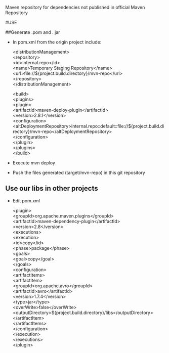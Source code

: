 Maven repository for dependencies not published in official Maven Repository

#USE

##Generate .pom and . jar

  - In pom.xml from the origin project include:

    \<distributionManagement\>  
      \<repository\>  
        \<id\>internal.repo\</id\>  
        \<name\>Temporary Staging Repository\</name\>  
        \<url\>file://${project.build.directory}/mvn-repo\</url\>  
      \</repository\>  
    \</distributionManagement\>  
    
    
    \<build\>  
     \<plugins\>  
      \<plugin\>  
        \<artifactId\>maven-deploy-plugin\</artifactId\>  
        \<version\>2.8.1\</version\>  
        \<configuration\>  
          \<altDeploymentRepository\>internal.repo::default::file://${project.build.directory}/mvn-repo\</altDeploymentRepository\>  
        \</configuration\>  
      \</plugin\>  
     \</plugins\>  
   \</build\>  

  - Execute mvn deploy  
  
  - Push the files generated (target/mvn-repo) in this git repository  
  
## Use our libs in other projects

  - Edit pom.xml  
  
     \<plugin\>  
        \<groupId\>org.apache.maven.plugins\</groupId\>  
        \<artifactId\>maven-dependency-plugin\</artifactId\>  
        \<version\>2.8\</version\>  
         \<executions\>  
            \<execution\>  
              \<id\>copy\</id\>  
              \<phase\>package\</phase\>  
              \<goals\>  
                \<goal\>copy\</goal\>  
              \</goals\>  
              \<configuration\>  
                \<artifactItems\>  
                  \<artifactItem\>  
                    \<groupId\>org.apache.avro\</groupId\>  
                    \<artifactId\>avro\</artifactId\>  
                    \<version\>1.7.4\</version\>  
                    \<type\>jar\</type\>  
                    \<overWrite\>false\</overWrite\>  
                    \<outputDirectory\>${project.build.directory}/libs\</outputDirectory\>  
                  \</artifactItem\>  
               \</artifactItems\>  
              \</configuration\>  
            \</execution\>  
          \</executions\>  
       \</plugin\>  


